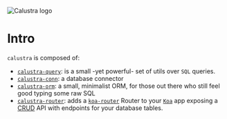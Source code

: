 
![Calustra logo](https://calustra-query.afialapis.com/logo.png)

# Intro

`calustra` is composed of:

- [`calustra-query`](https://github.com/afialapis/calustra/tree/main/packages/query): is a small -yet powerful- set of utils over `SQL` queries.
- [`calustra-conn`](https://github.com/afialapis/calustra/tree/main/packages/conn): a database connector
- [`calustra-orm`](https://github.com/afialapis/calustra/tree/main/packages/orm): a small, minimalist ORM, for those out there who still feel good typing some raw SQL
- [`calustra-router`](https://github.com/afialapis/calustra/tree/main/packages/router): adds a [`koa-router`](https://github.com/koajs/router) Router to your [`Koa`](https://github.com/koajs/koa) app exposing a [CRUD](https://en.wikipedia.org/wiki/Create,_read,_update_and_delete) API with endpoints for your database tables.

